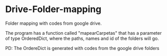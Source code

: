 # Drive-Folder-mapping
Folder mapping with codes from google drive. 

The program has a function called "mapearCarpetas" that has a parameter of type OrderedDict, where the paths, names and id of the folders will go.

PD: The OrdereDict is generated with codes from the google drive folders

